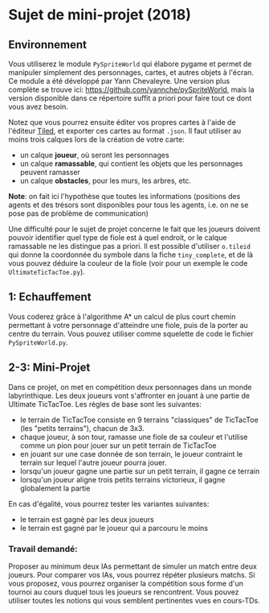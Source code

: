 # Sujet de mini-projet (2018)

## Environnement
Vous utiliserez le module `PySpriteWorld` qui élabore pygame et permet de manipuler simplement des personnages, cartes, et autres objets à l'écran. Ce module a été développé par Yann Chevaleyre. Une version plus complète se trouve ici: https://github.com/yannche/pySpriteWorld, mais la version disponible dans ce répertoire suffit a priori pour faire tout ce dont vous avez besoin.

Notez que vous pourrez ensuite éditer vos propres cartes à l'aide de l'éditeur [Tiled](http://www.mapeditor.org/), et exporter ces cartes au format `.json`.
Il faut utiliser au moins trois calques lors de la création de votre carte: 
* un calque **joueur**, où seront les personnages 
* un calque **ramassable**, qui contient les objets que les personnages peuvent ramasser
* un calque **obstacles**, pour les murs, les arbres, etc.

**Note**: on fait ici l'hypothèse que toutes les informations (positions des agents et des trésors sont disponibles pour tous les agents, i.e. on ne se pose pas de problème de communication)

Une difficulté pour le sujet de projet concerne le fait que les joueurs doivent pouvoir identifier quel type de fiole est à quel endroit, or le calque ramassable ne les distingue pas a priori. 
Il est possible d'utiliser `o.tileid` qui donne la coordonnée du symbole dans la fiche `tiny_complete`, et de là vous pouvez déduire la couleur de la fiole (voir pour un exemple le code `UltimateTicTacToe.py`).

## 1: Echauffement

Vous coderez grâce à l'algorithme A\* un calcul de plus court chemin permettant à votre personnage d'atteindre une fiole, puis de la porter au centre du terrain. 
Vous pouvez utiliser comme squelette de code le fichier `PySpriteWorld.py`. 

## 2-3: Mini-Projet

Dans ce projet, on met en compétition deux personnages dans un monde labyrinthique.
Les deux joueurs vont s'affronter en jouant à une partie de Ultimate TicTacToe. 
Les règles de base sont les suivantes: 
* le terrain de TicTacToe consiste en 9 terrains "classiques" de TicTacToe (les "petits terrains"), chacun de 3x3. 
* chaque joueur, à son tour, ramasse une fiole de sa couleur et l'utilise comme un pion pour jouer sur un petit terrain de TicTacToe
* en jouant sur une case donnée de son terrain, le joueur contraint le terrain sur lequel l'autre joueur pourra jouer. 
* lorsqu'un joueur gagne une partie sur un petit terrain, il gagne ce terrain
* lorsqu'un joueur aligne trois petits terrains victorieux, il gagne globalement la partie

En cas d'égalité, vous pourrez tester les variantes suivantes: 
* le terrain est gagné par les deux joueurs
* le terrain est gagné par le joueur qui a parcouru le moins 



### Travail demandé: 
Proposer au minimum deux IAs permettant de simuler un match entre deux joueurs. 
Pour comparer vos IAs, vous pourrez répéter plusieurs matchs. Si vous proposez, vous pourrez organiser la compétition sous forme d'un tournoi au cours duquel tous les joueurs se rencontrent. 
Vous pouvez utiliser toutes les notions qui vous semblent pertinentes vues en cours-TDs. 

